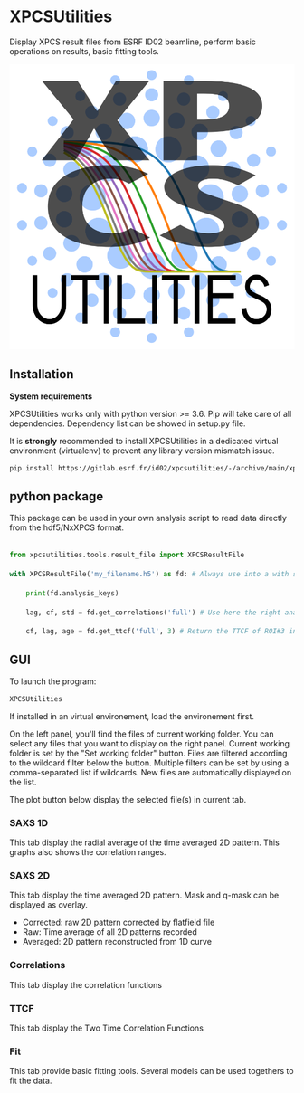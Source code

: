 # XPCSUtilities

Display XPCS result files from ESRF ID02 beamline, perform basic operations on results, basic fitting tools.

![XPCSUtilities logo](xpcsutilities/xpcsutilities-logo.svg)

## Installation

**System requirements**

XPCSUtilities works only with python version >= 3.6. Pip will take care of all dependencies. Dependency list can be showed in setup.py file.

It is **strongly** recommended to install XPCSUtilities in a dedicated virtual environment (virtualenv) to prevent any library version mismatch issue.

```bash
pip install https://gitlab.esrf.fr/id02/xpcsutilities/-/archive/main/xpcsutilities-main.zip
```
## python package

This package can be used in your own analysis script to read data directly from the hdf5/NxXPCS format.

```python

from xpcsutilities.tools.result_file import XPCSResultFile

with XPCSResultFile('my_filename.h5') as fd: # Always use into a with statement!
    
    print(fd.analysis_keys)
    
    lag, cf, std = fd.get_correlations('full') # Use here the right analysis key

    cf, lag, age = fd.get_ttcf('full', 3) # Return the TTCF of ROI#3 in the 'full' analysis

```


## GUI

To launch the program:
```bash
XPCSUtilities
```
If installed in an virtual environement, load the environement first.

On the left panel, you'll find the files of current working folder. You can select any files that you want to display on the right panel. Current working folder is set by the "Set working folder" button. Files are filtered according to the wildcard filter below the button. Multiple filters can be set by using a comma-separated list if wildcards. New files are automatically displayed on the list.

The plot button below display the selected file(s) in current tab.

### SAXS 1D

This tab display the radial average of the time averaged 2D pattern. This graphs also shows the correlation ranges.

### SAXS 2D

This tab display the time averaged 2D pattern. Mask and q-mask can be displayed as overlay.

- Corrected: raw 2D pattern corrected by flatfield file
- Raw: Time average of all 2D patterns recorded
- Averaged: 2D pattern reconstructed from 1D curve

### Correlations

This tab display the correlation functions

### TTCF

This tab display the Two Time Correlation Functions

### Fit

This tab provide basic fitting tools. Several models can be used togethers to fit the data. 
